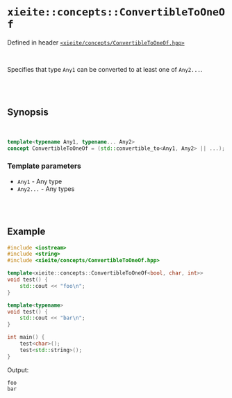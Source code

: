 # `xieite::concepts::ConvertibleToOneOf`
Defined in header [`<xieite/concepts/ConvertibleToOneOf.hpp>`](https://github.com/Eczbek/xieite/tree/main/include/xieite/concepts/ConvertibleToOneOf.hpp)

<br/>

Specifies that type `Any1` can be converted to at least one of `Any2...`.

<br/><br/>

## Synopsis

<br/>

```cpp
template<typename Any1, typename... Any2>
concept ConvertibleToOneOf = (std::convertible_to<Any1, Any2> || ...);
```
### Template parameters
- `Any1` - Any type
- `Any2...` - Any types

<br/><br/>

## Example
```cpp
#include <iostream>
#include <string>
#include <xieite/concepts/ConvertibleToOneOf.hpp>

template<xieite::concepts::ConvertibleToOneOf<bool, char, int>>
void test() {
	std::cout << "foo\n";
}

template<typename>
void test() {
	std::cout << "bar\n";
}

int main() {
	test<char>();
	test<std::string>();
}
```
Output:
```
foo
bar
```
